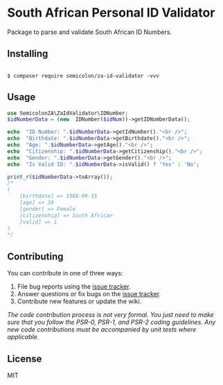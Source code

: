 # South African Personal ID Validator  
Package to parse and validate South African ID Numbers.</p>  
## Installing

```shell

$ composer require semicolon/za-id-validator -vvv

```

## Usage
```php
use SemicolonZA\ZaIdValidator\IDNumber;
$idNumberData = (new  IDNumber($idNum))->getIDNumberData();

echo  "ID Number: ".$idNumberData->getIdNumber()."<br />";
echo  "Birthdate: ".$idNumberData->getBirthdate()."<br />";
echo  "Age: ".$idNumberData->getAge()."<br />";
echo  "Citizenship: ".$idNumberData->getCitizenship()."<br />";
echo  "Gender: ".$idNumberData->getGender()."<br />";
echo  "Is Valid ID: ".$idNumberData->isValid() ? 'Yes' : 'No';

print_r($idNumberData->toArray());
/*
(
    [birthdate] => 1988-09-15
    [age] => 30
    [gender] => Female
    [citizenship] => South African
    [valid] => 1
)
*/
```  

## Contributing
You can contribute in one of three ways:

1. File bug reports using the [issue tracker](https://github.com/talifhani/za-id-validator/issues).
2. Answer questions or fix bugs on the [issue tracker](https://github.com/talifhani/za-id-validator/issues).
3. Contribute new features or update the wiki.

_The code contribution process is not very formal. You just need to make sure that you follow the PSR-0, PSR-1, and PSR-2 coding guidelines. Any new code contributions must be accompanied by unit tests where applicable._

  

## License
MIT
